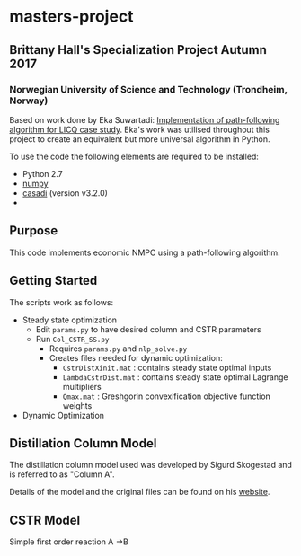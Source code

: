 # masters-project
## Brittany Hall's Specialization Project Autumn 2017 ##

### Norwegian University of Science and Technology (Trondheim, Norway)

Based on work done by Eka Suwartadi: [Implementation of path-following algorithm for LICQ case study](https://github.com/detu/licq-path-following).
Eka's work was utilised throughout this project to create an equivalent but more universal algorithm in Python.

To use the code the following elements are required to be installed:

* Python 2.7
* [numpy](http://www.numpy.org/)
* [casadi](https://github.com/casadi/casadi/wiki) (version v3.2.0)
* 
## Purpose
This code implements economic NMPC using a path-following algorithm.
## Getting Started
The scripts work as follows:

* Steady state optimization 
	* Edit `params.py` to have desired column and CSTR parameters
	* Run `Col_CSTR_SS.py`
		* Requires `params.py` and `nlp_solve.py`
		* Creates files needed for dynamic optimization:
			* `CstrDistXinit.mat` : contains steady state optimal inputs
			* `LambdaCstrDist.mat` : contains steady state optimal Lagrange multipliers 
			*  `Qmax.mat` : Greshgorin convexification objective function weights
* Dynamic Optimization
## Distillation Column Model ##

The distillation column model used was developed by Sigurd Skogestad and is referred to as "Column A".

Details of the model and the original files can be found on his [website](http://folk.ntnu.no/skoge/book/matlab_m/cola/cola.html).

## CSTR Model ##

Simple first order reaction A ->B 